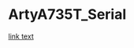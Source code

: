 # ArtyA735T_Serial
 
[link text](https://www.youtube.com/watch?v=NnFvCjBrwT8 "Vídeo de funcionamento do projeto")